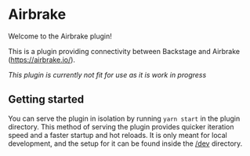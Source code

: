 # Airbrake

Welcome to the Airbrake plugin!

This is a plugin providing connectivity between Backstage and Airbrake (https://airbrake.io/).

_This plugin is currently not fit for use as it is work in progress_

## Getting started

You can serve the plugin in isolation by running `yarn start` in the plugin directory.
This method of serving the plugin provides quicker iteration speed and a faster startup and hot reloads.
It is only meant for local development, and the setup for it can be found inside the [/dev](./dev) directory.
